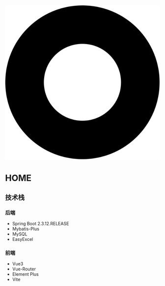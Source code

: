 ![home](./markdown_media/home.svg)
# HOME

## 技术栈

### 后端
- Spring Boot 2.3.12.RELEASE
- Mybatis-Plus
- MySQL
- EasyExcel

### 前端
- Vue3
- Vue-Router
- Element Plus
- Vite

